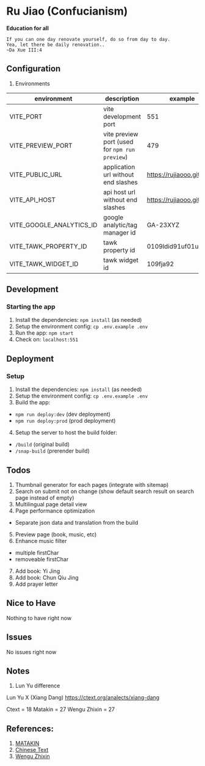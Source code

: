 # Ru Jiao (Confucianism)

**Education for all**

```
If you can one day renovate yourself, do so from day to day.
Yea, let there be daily renovation..
~Da Xue III:4
```

## Configuration
1. Environments

| environment | description | example |
|--|--|--|
| VITE_PORT | vite development port | 551 |
| VITE_PREVIEW_PORT | vite preview port (used for `npm run preview`) | 479 |
| VITE_PUBLIC_URL | application url without end slashes | https://rujiaooo.github.io |
| VITE_API_HOST | api host url without end slashes | https://rujiaooo.github.io |
| VITE_GOOGLE_ANALYTICS_ID | google analytic/tag manager id | GA-23XYZ |
| VITE_TAWK_PROPERTY_ID | tawk property id | 0109ldid91uf01ur8918 |
| VITE_TAWK_WIDGET_ID | tawk widget id | 109fja92 |

## Development
### Starting the app
1. Install the dependencies: `npm install` (as needed)
2. Setup the environment config: `cp .env.example .env`
3. Run the app: `npm start`
4. Check on: `localhost:551`

## Deployment
### Setup
1. Install the dependencies: `npm install` (as needed)
2. Setup the environment config: `cp .env.example .env`
3. Build the app: 
- `npm run deploy:dev` (dev deployment)
- `npm run deploy:prod` (prod deployment)
4. Setup the server to host the build folder:
- `/build` (original build)
- `/snap-build` (prerender build)

## Todos
1. Thumbnail generator for each pages (integrate with sitemap)
2. Search on submit not on change (show default search result on search page instead of empty)
3. Multilingual page detail view
4. Page performance optimization
- Separate json data and translation from the build
5. Preview page (book, music, etc)
6. Enhance music filter
- multiple firstChar
- removeable firstChar
7. Add book: Yi Jing
8. Add book: Chun Qiu Jing
9. Add prayer letter

## Nice to Have
Nothing to have right now

## Issues
No issues right now

## Notes
1. Lun Yu difference

Lun Yu X (Xiang Dang)
https://ctext.org/analects/xiang-dang

Ctext = 18
Matakin = 27
Wengu Zhixin = 27

## References:
1. [MATAKIN](https://matakin.or.id/)
2. [Chinese Text](https://ctext.org/)
3. [Wengu Zhixin](http://wengu.tartarie.com/wg/wengu.php)
